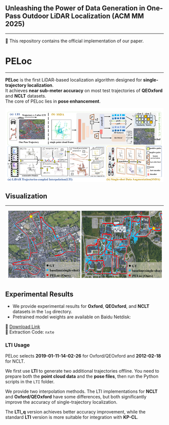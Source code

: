 ## Unleashing the Power of Data Generation in One-Pass Outdoor LiDAR Localization  (ACM MM 2025)
------
📌 This repository contains the official implementation of our paper.

# PELoc
------
**PELoc** is the first LiDAR-based localization algorithm designed for **single-trajectory localization**.  
It achieves **near sub-meter accuracy** on most test trajectories of **QEOxford** and **NCLT** datasets.  
The core of PELoc lies in **pose enhancement**.

<p align="center">
  <img src="https://raw.githubusercontent.com/Eaton2022/PELoc/main/mm.png" width="700">
</p>

> 


## Visualization
------
<p align="center">
  <img src="https://raw.githubusercontent.com/Eaton2022/PELoc/main/2025-08-29_010302.png" width="500">
</p>

> 


## Experimental Results

- We provide experimental results for **Oxford**, **QEOxford**, and **NCLT** datasets in the `log` directory.  
- Pretrained model weights are available on Baidu Netdisk:  

🔗 [Download Link](https://pan.baidu.com/s/1nwnnpqaF84gjtLF-Yc6MPw)  
🔑 Extraction Code: `nxte`


### LTI Usage

PELoc selects **2019-01-11-14-02-26** for Oxford/QEOxford  and **2012-02-18** for NCLT.  

We first use **LTI** to generate two additional trajectories offline.  You need to prepare both the **point cloud data** and the **pose files**,  then run the Python scripts in the `LTI` folder.

We provide two interpolation methods.  The LTI implementations for **NCLT** and **Oxford/QEOxford** have some differences,  but both significantly improve the accuracy of single-trajectory localization.

The **LTI_q** version achieves better accuracy improvement,  while the standard **LTI** version is more suitable for integration with **KP-CL**.

